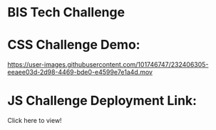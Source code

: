 # BIS Tech Challenge

# CSS Challenge Demo:
https://user-images.githubusercontent.com/101746747/232406305-eeaee03d-2d98-4469-bde0-e4599e7e1a4d.mov

# JS Challenge Deployment Link:
Click here to view! 
